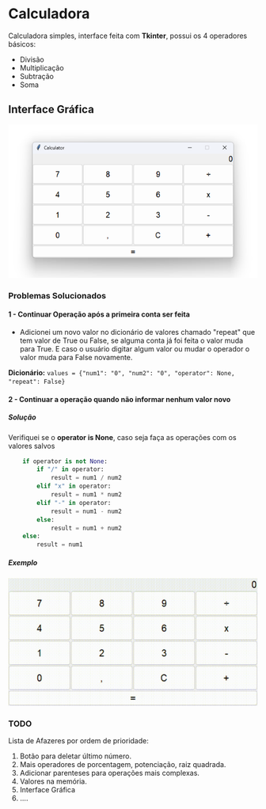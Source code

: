 # Calculadora

Calculadora simples, interface feita com **Tkinter**, possui os 4 operadores básicos:

- Divisão
- Multiplicação
- Subtração
- Soma

## Interface Gráfica

![Interface do APP](/docs/APP.png)

### Problemas Solucionados

#### 1 - Continuar Operação após a primeira conta ser feita

- Adicionei um novo valor no dicionário de valores chamado "repeat" que tem valor de True ou False, se alguma conta já foi feita o valor muda para True. E caso o usuário digitar algum valor ou mudar o operador o valor muda para False novamente.

**Dicionário:**
`values = {"num1": "0", "num2": "0", "operator": None, "repeat": False}`

#### 2 - Continuar a operação quando não informar nenhum valor novo

##### Solução

Verifiquei se o **operator is None**, caso seja faça as operações com os valores salvos

```python
    if operator is not None:
        if "/" in operator:
            result = num1 / num2
        elif "x" in operator:
            result = num1 * num2
        elif "-" in operator:
            result = num1 - num2
        else:
            result = num1 + num2
    else:
        result = num1
```

##### Exemplo

![Exemplo da operação](/docs/calculator.gif)

### TODO

Lista de Afazeres por ordem de prioridade:

1. Botão para deletar último número.
2. Mais operadores de porcentagem, potenciação, raiz quadrada.
3. Adicionar parenteses para operações mais complexas.
4. Valores na memória.
5. Interface Gráfica
6. ....
